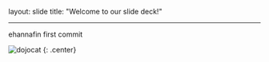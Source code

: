 layout: slide
title: "Welcome to our slide deck!"

---

ehannafin first commit

![dojocat](https://octodex.github.com/images/dojocat.jpg)
{: .center}
